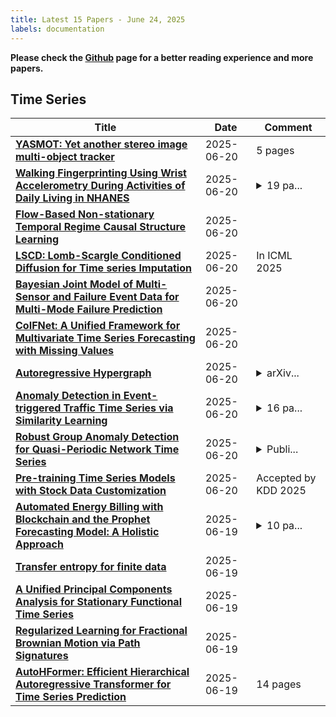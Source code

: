 ```yaml
---
title: Latest 15 Papers - June 24, 2025
labels: documentation
---
```

**Please check the [Github](https://github.com/ke1ewang/DailyArXiv) page for a better reading experience and more papers.**

## Time Series
| **Title** | **Date** | **Comment** |
| --- | --- | --- |
| **[YASMOT: Yet another stereo image multi-object tracker](http://arxiv.org/abs/2506.17186v1)** | 2025-06-20 | 5 pages |
| **[Walking Fingerprinting Using Wrist Accelerometry During Activities of Daily Living in NHANES](http://arxiv.org/abs/2506.17160v1)** | 2025-06-20 | <details><summary>19 pa...</summary><p>19 pages, 7 tables, 7 figures</p></details> |
| **[Flow-Based Non-stationary Temporal Regime Causal Structure Learning](http://arxiv.org/abs/2506.17065v1)** | 2025-06-20 |  |
| **[LSCD: Lomb-Scargle Conditioned Diffusion for Time series Imputation](http://arxiv.org/abs/2506.17039v1)** | 2025-06-20 | In ICML 2025 |
| **[Bayesian Joint Model of Multi-Sensor and Failure Event Data for Multi-Mode Failure Prediction](http://arxiv.org/abs/2506.17036v1)** | 2025-06-20 |  |
| **[CoIFNet: A Unified Framework for Multivariate Time Series Forecasting with Missing Values](http://arxiv.org/abs/2506.13064v2)** | 2025-06-20 |  |
| **[Autoregressive Hypergraph](http://arxiv.org/abs/2506.16966v1)** | 2025-06-20 | <details><summary>arXiv...</summary><p>arXiv admin note: text overlap with arXiv:2010.04492</p></details> |
| **[Anomaly Detection in Event-triggered Traffic Time Series via Similarity Learning](http://arxiv.org/abs/2506.16855v1)** | 2025-06-20 | <details><summary>16 pa...</summary><p>16 pages, 14 figures. Published in IEEE Transactions on Dependable and Secure Computing. arXiv admin note: substantial text overlap with arXiv:2207.08159</p></details> |
| **[Robust Group Anomaly Detection for Quasi-Periodic Network Time Series](http://arxiv.org/abs/2506.16815v1)** | 2025-06-20 | <details><summary>Publi...</summary><p>Published in IEEE Transactions on Network Science and Engineering</p></details> |
| **[Pre-training Time Series Models with Stock Data Customization](http://arxiv.org/abs/2506.16746v1)** | 2025-06-20 | Accepted by KDD 2025 |
| **[Automated Energy Billing with Blockchain and the Prophet Forecasting Model: A Holistic Approach](http://arxiv.org/abs/2506.16649v1)** | 2025-06-19 | <details><summary>10 pa...</summary><p>10 pages, 5 figures. Presented at IEEE International Conference on Multidisciplinary Research in Technology and Management MRTM 2023 held on 22 to 23 September 2023 at New Horizon College of Engineering India</p></details> |
| **[Transfer entropy for finite data](http://arxiv.org/abs/2506.16215v1)** | 2025-06-19 |  |
| **[A Unified Principal Components Analysis for Stationary Functional Time Series](http://arxiv.org/abs/2408.02343v3)** | 2025-06-19 |  |
| **[Regularized Learning for Fractional Brownian Motion via Path Signatures](http://arxiv.org/abs/2506.16156v1)** | 2025-06-19 |  |
| **[AutoHFormer: Efficient Hierarchical Autoregressive Transformer for Time Series Prediction](http://arxiv.org/abs/2506.16001v1)** | 2025-06-19 | 14 pages |

